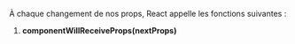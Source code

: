 À chaque changement de nos props, React appelle les fonctions suivantes :

1. **componentWillReceiveProps(nextProps)**
